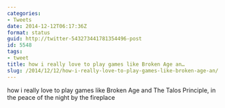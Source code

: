 ```yaml
---
categories:
- Tweets
date: 2014-12-12T06:17:36Z
format: status
guid: http://twitter-543273441781354496-post
id: 5548
tags:
- tweet
title: how i really love to play games like Broken Age an…
slug: /2014/12/12/how-i-really-love-to-play-games-like-broken-age-an/
---
```


how i really love to play games like Broken Age and The Talos Principle, in the peace of the night by the fireplace